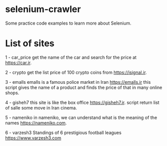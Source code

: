 # selenium-crawler
Some practice code examples to learn more about Selenium.


# List of sites
1 - car_price 
  get the name of the car and search for the price at https://car.ir.

2 - crypto
  get the list price of 100 crypto coins from https://isignal.ir.

3 - emalls 
  emalls is a famous police market in Iran https://emalls.ir 
  this script gives the name of a product and finds the price of that in many online shops.

4 - gisheh7
  this site is like the box office https://gisheh7.ir.
  script return list of salle some move in Iran cinema.

5 - nameniko
  in nameniko, we can understand what is the meaning of the names https://nameniko.com.

6 - varzesh3
  Standings of 6 prestigious football leagues https://www.varzesh3.com
